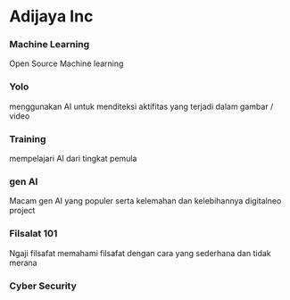 # Adijaya Inc 

### Machine Learning
Open Source Machine learning 

### Yolo
menggunakan AI untuk menditeksi aktifitas yang terjadi dalam gambar / video

### Training 
mempelajari AI dari tingkat pemula
### gen AI
Macam gen AI yang populer serta kelemahan dan kelebihannya
digitalneo project

### Filsalat 101
Ngaji filsafat 
memahami filsafat dengan cara yang sederhana dan tidak merana

### Cyber Security 